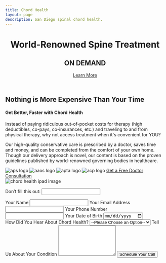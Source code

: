 ```yaml
---
title: Chord Health
layout: page
description: San Diego spinal chord health.
---
```


<!-- Chord Health Landing Page -->
<header id="chord-health">
  <div class="container">
    <div class="intro-text">
      <h1 class="intro-heading">World-Renowned Spine Treatment</h1>
      <h2 class="intro-lead-in">ON DEMAND</h2>
      <a href="#location-content" class="page-scroll btn btn-xl">Learn More</a>
    </div>
  </div>
</header>
<section id="location-content">
  <div class="container">
    <div class="row">
      <div class="col-lg-7">
        <h2 class="section-heading">Nothing is More Expensive Than Your Time</h2>
        <h4 class="subheading">Get Better, Faster with Chord Health</h4>
        <p class="text-muted">Instead of paying ridiculous out-of-pocket costs for therapy (high deductibles, co-pays, co-insurances, etc.) and traveling to and from physical therapy, why not access treatment when it's convenient for YOU?</p>
        <p class="text-muted">Our high-quality conservative care is prescribed by a doctor, saves time and money, and can be completed from the comfort of your own home. Though our delivery approach is novel, our content is based on the proven guidelines published by world-renowned governing bodies in healthcare.</p>
        <img src="/uploads/APS-logo.png" alt="aps logo">
        <img src="/uploads/AAOS-logo.png" alt="aaos logo">
        <img src="/uploads/apta-logo.png" alt="apta logo">
        <img src="/uploads/Acp-logo.png" alt="acp logo">
        <a href="#chord-health-form" class="page-scroll btn btn-xl">Get a Free Doctor Consultation</a>
      </div>
      <div class="col-lg-5">
        <img src="/uploads/chord-health-ipad.png" alt="chord health ipad image">
      </div>
    </div>
    <div class="row" id="chord-health-form">
      <form name="chord-health-form" netlify-honeypot="surname" action="/chordhealth-thank-you/" netlify>
          <!-- Netlify honeypot field -->
          <p class='hidden'>
            <label>Don’t fill this out: <input name='surname'></label>
          </p>
        <div class="col-lg-6">
          <!-- Standard form fields -->
          <div class="control-group form-group">
            <!-- Name field -->
            <label for="name">Your Name</label>
            <input type="text" name="name" id="name" class="form-control" required>
            <!-- Email field -->
            <label for="email">Your Email Address</label>
            <input type="email" name="email" id="email" class="form-control" required>
            <!-- Phone field -->
            <label for="phone">Your Phone Number</label>
            <input type="phone" name="phone" id="phone" class="form-control" required>
            <!-- DOB field -->
            <label for="dob">Your Date of Birth</label>
            <input type="date" name="DOB" id="dob" class="form-control" required>
          </div>
        </div>
        <div class="col-lg-6">
          <div class="control-group form-group">
            <!-- Select field -->
            <label for="source">How Did You Hear About Chord Health?</label>
            <select name="source" id="source" class="form-control" required>
              <option value="">--Please Choose an Option--</option>
              <option value="doctor-referral">Doctor Referral</option>
              <option value="facebook">Facebook</option>
              <option value="other">Other</option>
            </select>
            <!-- Textarea -->
            <label for="condition">Tell Us About Your Condition</label>
            <textarea name="condition" id="condition" class="form-control" maxlength="2000" rows="6" required></textarea>
            <!-- Submit button -->
            <input type="submit" value="Schedule Your Call" class="btn btn-xl">
          </div>
        </div>
      </form>
    </div>
  </div>
</section>
